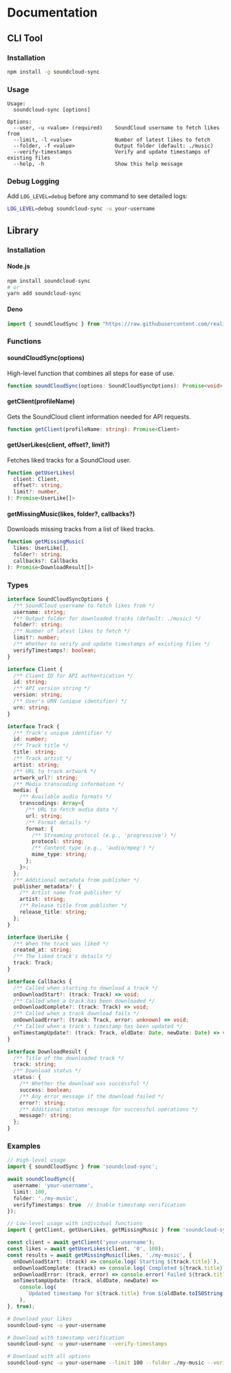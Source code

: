 # Documentation

## CLI Tool

### Installation
```bash
npm install -g soundcloud-sync
```

### Usage
```
Usage:
  soundcloud-sync [options]

Options:
  --user, -u <value> (required)    SoundCloud username to fetch likes from
  --limit, -l <value>              Number of latest likes to fetch
  --folder, -f <value>             Output folder (default: ./music)
  --verify-timestamps              Verify and update timestamps of existing files
  --help, -h                       Show this help message
```

### Debug Logging
Add `LOG_LEVEL=debug` before any command to see detailed logs:
```bash
LOG_LEVEL=debug soundcloud-sync -u your-username
```

## Library

### Installation

#### Node.js
```bash
npm install soundcloud-sync
# or
yarn add soundcloud-sync
```

#### Deno
```typescript
import { soundCloudSync } from "https://raw.githubusercontent.com/realies/soundcloud-sync/master/mod.ts";
```

### Functions

#### soundCloudSync(options)

High-level function that combines all steps for ease of use.

```typescript
function soundCloudSync(options: SoundCloudSyncOptions): Promise<void>
```

#### getClient(profileName)

Gets the SoundCloud client information needed for API requests.

```typescript
function getClient(profileName: string): Promise<Client>
```

#### getUserLikes(client, offset?, limit?)

Fetches liked tracks for a SoundCloud user.

```typescript
function getUserLikes(
  client: Client,
  offset?: string,
  limit?: number,
): Promise<UserLike[]>
```

#### getMissingMusic(likes, folder?, callbacks?)

Downloads missing tracks from a list of liked tracks.

```typescript
function getMissingMusic(
  likes: UserLike[],
  folder?: string,
  callbacks?: Callbacks
): Promise<DownloadResult[]>
```

### Types

```typescript
interface SoundCloudSyncOptions {
  /** SoundCloud username to fetch likes from */
  username: string;
  /** Output folder for downloaded tracks (default: ./music) */
  folder?: string;
  /** Number of latest likes to fetch */
  limit?: number;
  /** Whether to verify and update timestamps of existing files */
  verifyTimestamps?: boolean;
}

interface Client {
  /** Client ID for API authentication */
  id: string;
  /** API version string */
  version: string;
  /** User's URN (unique identifier) */
  urn: string;
}

interface Track {
  /** Track's unique identifier */
  id: number;
  /** Track title */
  title: string;
  /** Track artist */
  artist: string;
  /** URL to track artwork */
  artwork_url?: string;
  /** Media transcoding information */
  media: {
    /** Available audio formats */
    transcodings: Array<{
      /** URL to fetch audio data */
      url: string;
      /** Format details */
      format: {
        /** Streaming protocol (e.g., 'progressive') */
        protocol: string;
        /** Content type (e.g., 'audio/mpeg') */
        mime_type: string;
      };
    }>;
  };
  /** Additional metadata from publisher */
  publisher_metadata?: {
    /** Artist name from publisher */
    artist: string;
    /** Release title from publisher */
    release_title: string;
  };
}

interface UserLike {
  /** When the track was liked */
  created_at: string;
  /** The liked track's details */
  track: Track;
}

interface Callbacks {
  /** Called when starting to download a track */
  onDownloadStart?: (track: Track) => void;
  /** Called when a track has been downloaded */
  onDownloadComplete?: (track: Track) => void;
  /** Called when a track download fails */
  onDownloadError?: (track: Track, error: unknown) => void;
  /** Called when a track's timestamp has been updated */
  onTimestampUpdate?: (track: Track, oldDate: Date, newDate: Date) => void;
}

interface DownloadResult {
  /** Title of the downloaded track */
  track: string;
  /** Download status */
  status: {
    /** Whether the download was successful */
    success: boolean;
    /** Any error message if the download failed */
    error?: string;
    /** Additional status message for successful operations */
    message?: string;
  };
}
```

### Examples

```typescript
// High-level usage
import { soundCloudSync } from 'soundcloud-sync';

await soundCloudSync({
  username: 'your-username',
  limit: 100,
  folder: './my-music',
  verifyTimestamps: true  // Enable timestamp verification
});

// Low-level usage with individual functions
import { getClient, getUserLikes, getMissingMusic } from 'soundcloud-sync';

const client = await getClient('your-username');
const likes = await getUserLikes(client, '0', 100);
const results = await getMissingMusic(likes, './my-music', {
  onDownloadStart: (track) => console.log(`Starting ${track.title}`),
  onDownloadComplete: (track) => console.log(`Completed ${track.title}`),
  onDownloadError: (track, error) => console.error(`Failed ${track.title}:`, error),
  onTimestampUpdate: (track, oldDate, newDate) =>
    console.log(
      `Updated timestamp for ${track.title} from ${oldDate.toISOString()} to ${newDate.toISOString()}`,
    ),
}, true);
```

```bash
# Download your likes
soundcloud-sync -u your-username

# Download with timestamp verification
soundcloud-sync -u your-username --verify-timestamps

# Download with all options
soundcloud-sync -u your-username --limit 100 --folder ./my-music --verify-timestamps
```

